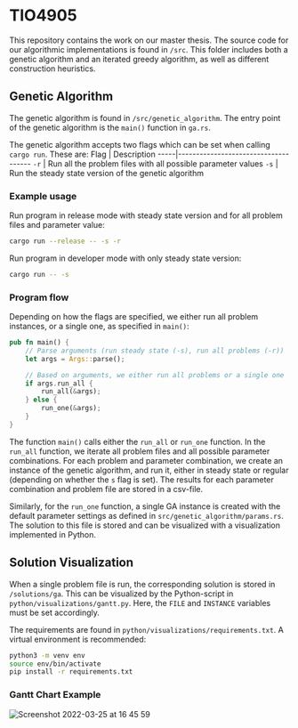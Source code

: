 # TIO4905

This repository contains the work on our master thesis. The source code for our algorithmic implementations is found in `/src`. This folder includes both a genetic algorithm and an iterated greedy algorithm, as well as different construction heuristics.

## Genetic Algorithm
The genetic algorithm is found in `/src/genetic_algorithm`. The entry point of the genetic algorithm is the `main()` function in `ga.rs`. 

The genetic algorithm accepts two flags which can be set when calling `cargo run`. These are:
Flag | Description
-----|-------------------------------------
`-r` | Run all the problem files with all possible parameter values
`-s` | Run the steady state version of the genetic algorithm

### Example usage

Run program in release mode with steady state version and for all problem files and parameter value:
```sh
cargo run --release -- -s -r
```

Run program in developer mode with only steady state version:
```sh
cargo run -- -s
```

### Program flow
Depending on how the flags are specified, we either run all problem instances, or a single one, as specified in `main()`:
```rust
pub fn main() {
    // Parse arguments (run steady state (-s), run all problems (-r))
    let args = Args::parse();

    // Based on arguments, we either run all problems or a single one
    if args.run_all {
        run_all(&args);
    } else {
        run_one(&args);
    }
}
```

The function `main()` calls either the `run_all` or `run_one` function. In the `run_all` function, we iterate all problem files and all possible parameter combinations. For each problem and parameter combination, we create an instance of the genetic algorithm, and run it, either in steady state or regular (depending on whether the `s` flag is set). The results for each parameter combination and problem file are stored in a csv-file.

Similarly, for the `run_one` function, a single GA instance is created with the default parameter settings as defined in `src/genetic_algorithm/params.rs`. The solution to this file is stored and can be visualized with a visualization implemented in Python.

## Solution Visualization
When a single problem file is run, the corresponding solution is stored in `/solutions/ga`. This can be visualized by the Python-script in `python/visualizations/gantt.py`. Here, the `FILE` and `INSTANCE` variables must be set accordingly.

The requirements are found in `python/visualizations/requirements.txt`. A virtual environment is recommended:

```sh
python3 -m venv env
source env/bin/activate
pip install -r requirements.txt
```

### Gantt Chart Example
![Screenshot 2022-03-25 at 16 45 59](https://user-images.githubusercontent.com/47174810/160155650-36e02060-adf8-4b49-91df-03fbe82360d9.png)



